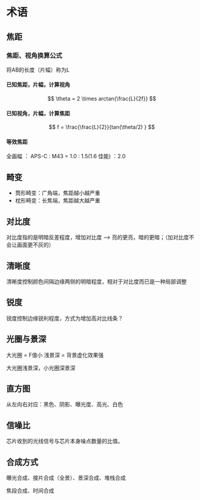 # 术语
## 焦距

### 焦距、视角换算公式

将AB的长度（片幅）称为L

#### 已知焦距，片幅，计算视角

$$
\theta = 2 \times arctan{\frac{L}{2f}} 
$$


#### 已知视角，片幅，计算焦距

$$
f = \frac{\frac{L}{2}}{tan(\theta/2) }
$$

#### 等效焦距

全画幅 ： APS-C : M43 = 1.0 : 1.5(1.6 佳能) ：2.0

## 畸变

* 筒形畸变：广角端，焦距越小越严重
* 枕形畸变：长焦端，焦距越大越严重

## 对比度
对比度指的是明暗反差程度，增加对比度 --> 亮的更亮，暗的更暗；（加对比度不会让画面更不灰的）

## 清晰度
清晰度控制颜色间隔边缘两侧的明暗程度，相对于对比度而已是一种局部调整


## 锐度
锐度控制边缘锐利程度，方式为增加高对比线条？

## 光圈与景深
大光圈 = F值小
浅景深 = 背景虚化效果强

大光圈浅景深，小光圈深景深

## 直方图

从左向右对应：黑色、阴影、曝光度、高光、白色

## 信噪比

芯片收到的光线信号与芯片本身噪点数量的比值。

## 合成方式

曝光合成、接片合成（全景）、景深合成、堆栈合成

焦段合成、时间合成